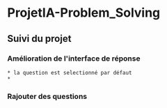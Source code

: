 # ProjetIA-Problem_Solving

## Suivi du projet

### Amélioration de l'interface de réponse
	* la question est selectionné par défaut
	* 
	

### Rajouter des questions


